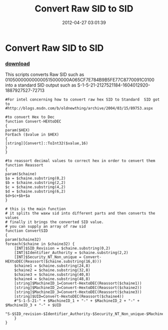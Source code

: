 ﻿---
pid:            3385
poster:         Francisco Puig D
title:          Convert Raw SID to SID
date:           2012-04-27 03:01:39
format:         posh
parent:         0
parent:         0

---

# Convert Raw SID to SID

### [download](3385.ps1)

This scripts converts Raw SID such as 010500000000000515000000A065CF7E784B9B5FE77C8770091C0100 into a standard SID output such as S-1-5-21-2127521184-1604012920-1887927527-72713

```posh
#For intel concerning how to convert raw hex SID to Standard  SID got to
#http://blogs.msdn.com/b/oldnewthing/archive/2004/03/15/89753.aspx

#to convert Hex to Dec
function Convert-HEXtoDEC
{
param($HEX)
ForEach ($value in $HEX)
{
[string][Convert]::ToInt32($value,16)
}
}

#to reassort decimal values to correct hex in order to cenvert them
function Reassort
{
param($chaine)
$a = $chaine.substring(0,2)
$b = $chaine.substring(2,2)
$c = $chaine.substring(4,2)
$d = $chaine.substring(6,2)
$d+$c+$b+$a
}

# this is the main function
# it splits the waxw sid into different parts and then converts the values
# finally it brings the converted SID value.
# you can supply an array of raw sid
function ConvertSID
{
param($chaine32)
foreach($chaine in $chaine32) {
    [INT]$SID_Revision = $chaine.substring(0,2)
    [INT]$Identifier_Authority = $chaine.substring(2,2)
    [INT]$Security_NT_Non_unique = Convert-HEXtoDEC(Reassort($chaine.substring(16,8)))
    $chaine1 = $chaine.substring(24,8)
    $chaine2 = $chaine.substring(32,8)
    $chaine3 = $chaine.substring(40,8)
    $chaine4 = $chaine.substring(48,8)
    [string]$MachineID_1=Convert-HextoDEC(Reassort($chaine1))
    [string]$MachineID_2=Convert-HextoDEC(Reassort($chaine2))
    [string]$MachineID_3=Convert-HextoDEC(Reassort($chaine3))
    [string]$UID=Convert-HextoDEC(Reassort($chaine4))
    #"S-1-5-21-" + $MachineID_1 + "-" + $MachineID_2 + "-" + $MachineID_3 + "-" + $UID
    "S-$SID_revision-$Identifier_Authority-$Security_NT_Non_unique-$MachineID_1-$MachineID_2-$MachineID_3-$UID"
    }
}
```
